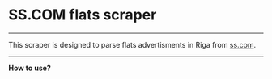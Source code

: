 # SS.COM flats scraper

---

This scraper is designed to parse flats advertisments in Riga from [ss.com](https://www.ss.com/en/real-estate/flats/riga/).

---

**How to use?**
